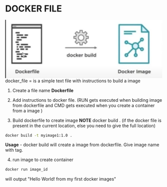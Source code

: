 # DOCKER FILE

<img style="float: right;" width="600" src="./assets/docker_file.png"> 

docker_file = is a simple text file with instructions to build a image

1. Create a file name **Dockerfile**

2. Add instructions to docker file.
(RUN gets executed when building image from dockerfile and CMD gets executed when 
you create a container from a image )

3. Build dockerfile to create image
**NOTE**
docker build . (if the docker file is present in the current location, else you need to give the full location)

```bash
docker build -t myimage1:1.0 .
```
**Usage** - docker build will create a image from dockerfile. Give image name with tag.

4. run image to create container
```bash
docker run image_id
```

will output "Hello World! from my first docker images"
